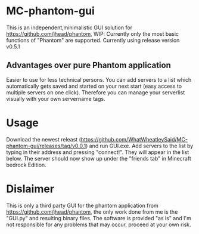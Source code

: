 # MC-phantom-gui
This is an independent,minimalistic GUI solution for https://github.com/jhead/phantom, WIP: Currently only the most basic functions of "Phantom" are supported. Currently using release version v0.5.1
## Advantages over pure Phantom application
Easier to use for less technical persons. You can add servers to a list which automatically gets saved and started on your next start (easy access to multiple servers on one click). Therefore you can manage your serverlist visually with your own servername tags.

# Usage
Download the newest releast (https://github.com/WhatWheatleySaid/MC-phantom-gui/releases/tag/v0.0.1) and run GUI.exe. Add servers to the list by typing in their address and pressing "connect!". They will appear in the list below. The server should now show up under the "friends tab" in Minecraft bedrock Edition. 

# Dislaimer
This is only a third party GUI for the phantom application from https://github.com/jhead/phantom, the only work done from me is the "GUI.py" and resulting binary files. The software is provided "as is" and I'm not responsible for any problems that may occur, proceed at your own risk.

